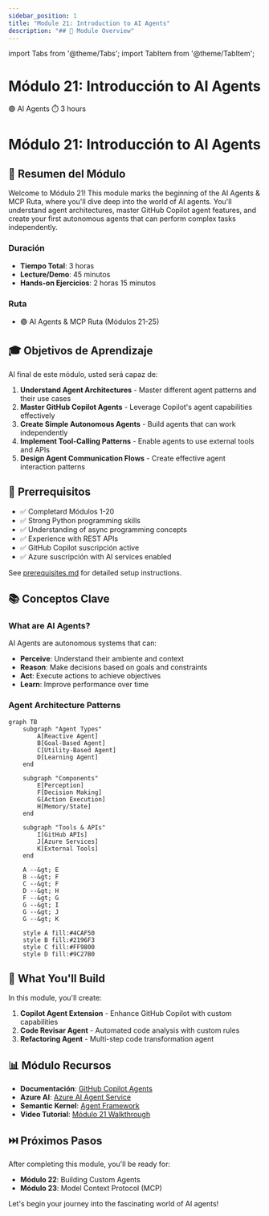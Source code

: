 ```yaml
---
sidebar_position: 1
title: "Module 21: Introduction to AI Agents"
description: "## 🎯 Module Overview"
---
```


import Tabs from '@theme/Tabs';
import TabItem from '@theme/TabItem';

# Módulo 21: Introducción to AI Agents

<div className="module-header">
  <div className="module-info">
    <span className="difficulty-badge ai-agents">🟣 AI Agents</span>
    <span className="duration-badge">⏱️ 3 hours</span>
  </div>
</div>

# Módulo 21: Introducción to AI Agents

## 🎯 Resumen del Módulo

Welcome to Módulo 21! This module marks the beginning of the AI Agents & MCP Ruta, where you'll dive deep into the world of AI agents. You'll understand agent architectures, master GitHub Copilot agent features, and create your first autonomous agents that can perform complex tasks independently.

### Duración
- **Tiempo Total**: 3 horas
- **Lecture/Demo**: 45 minutos
- **Hands-on Ejercicios**: 2 horas 15 minutos

### Ruta
- 🟣 AI Agents & MCP Ruta (Módulos 21-25)

## 🎓 Objetivos de Aprendizaje

Al final de este módulo, usted será capaz de:

1. **Understand Agent Architectures** - Master different agent patterns and their use cases
2. **Master GitHub Copilot Agents** - Leverage Copilot's agent capabilities effectively
3. **Create Simple Autonomous Agents** - Build agents that can work independently
4. **Implement Tool-Calling Patterns** - Enable agents to use external tools and APIs
5. **Design Agent Communication Flows** - Create effective agent interaction patterns

## 🔧 Prerrequisitos

- ✅ Completard Módulos 1-20
- ✅ Strong Python programming skills
- ✅ Understanding of async programming concepts
- ✅ Experience with REST APIs
- ✅ GitHub Copilot suscripción active
- ✅ Azure suscripción with AI services enabled

See [prerequisites.md](prerequisites.md) for detailed setup instructions.

## 📚 Conceptos Clave

### What are AI Agents?

AI Agents are autonomous systems that can:
- **Perceive**: Understand their ambiente and context
- **Reason**: Make decisions based on goals and constraints
- **Act**: Execute actions to achieve objectives
- **Learn**: Improve performance over time

### Agent Architecture Patterns

```mermaid
graph TB
    subgraph "Agent Types"
        A[Reactive Agent]
        B[Goal-Based Agent]
        C[Utility-Based Agent]
        D[Learning Agent]
    end
    
    subgraph "Components"
        E[Perception]
        F[Decision Making]
        G[Action Execution]
        H[Memory/State]
    end
    
    subgraph "Tools & APIs"
        I[GitHub APIs]
        J[Azure Services]
        K[External Tools]
    end
    
    A --&gt; E
    B --&gt; F
    C --&gt; F
    D --&gt; H
    F --&gt; G
    G --&gt; I
    G --&gt; J
    G --&gt; K
    
    style A fill:#4CAF50
    style B fill:#2196F3
    style C fill:#FF9800
    style D fill:#9C27B0
```

## 🚀 What You'll Build

In this module, you'll create:
1. **Copilot Agent Extension** - Enhance GitHub Copilot with custom capabilities
2. **Code Revisar Agent** - Automated code analysis with custom rules
3. **Refactoring Agent** - Multi-step code transformation agent

## 📊 Módulo Recursos

- **Documentación**: [GitHub Copilot Agents](https://docs.github.com/copilot/agents)
- **Azure AI**: [Azure AI Agent Service](https://learn.microsoft.com/azure/ai-services/agents)
- **Semantic Kernel**: [Agent Framework](https://learn.microsoft.com/semantic-kernel)
- **Video Tutorial**: [Módulo 21 Walkthrough](https://workshop.com/module-21)

## ⏭️ Próximos Pasos

After completing this module, you'll be ready for:
- **Módulo 22**: Building Custom Agents
- **Módulo 23**: Model Context Protocol (MCP)

Let's begin your journey into the fascinating world of AI agents!